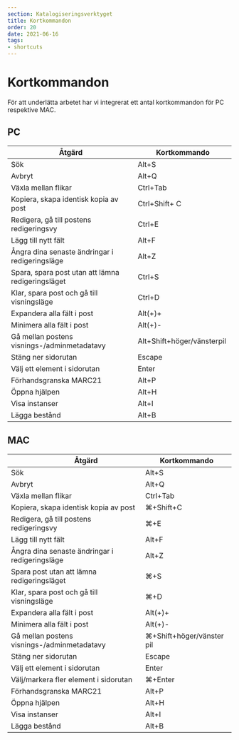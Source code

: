 ```yaml
---
section: Katalogiseringsverktyget
title: Kortkommandon
order: 20
date: 2021-06-16
tags:
- shortcuts
---
```


# Kortkommandon

För att underlätta arbetet har vi integrerat ett antal kortkommandon för PC respektive MAC.
 
## PC 
    
|               Åtgärd 				 		    	| 		 									Kortkommando 																	|
|						 ------------------------- 						     | 					------------------------- 																|
| Sök				|Alt+S  								    |
| Avbryt 				|Alt+Q  								    |
| Växla mellan flikar 				|Ctrl+Tab  								    |
| Kopiera, skapa identisk kopia av post 				|Ctrl+Shift+ C  								    |
| Redigera, gå till postens redigeringsvy 						|Ctrl+E  				  							    |
| Lägg till nytt fält							|  																  Alt+F 														  |
| Ångra dina senaste ändringar i redigeringsläge	| 			Alt+Z		  |  
| Spara, spara post utan att lämna redigeringsläget   | Ctrl+S |
| Klar, spara post och gå till visningsläge | Ctrl+D |
| Expandera alla fält i post 		|						Alt(+)+                 |
| Minimera alla fält i post | Alt(+)-   										  |
| Gå mellan postens visnings-/adminmetadatavy | Alt+Shift+höger/vänsterpil  |
| Stäng ner sidorutan | Escape |
| Välj ett element i sidorutan | Enter |
| Förhandsgranska MARC21 | Alt+P |
| Öppna hjälpen | Alt+H |
| Visa instanser | Alt+I |
| Lägga bestånd | Alt+B |

## MAC 
    
|               Åtgärd 		 				    	| 						 					Kortkommando 																	|
|						 ------------------------- 						    | 										------------------------- 																|
| Sök				| Alt+S  								    |
| Avbryt 				|Alt+Q  								    |
| Växla mellan flikar 				|Ctrl+Tab  								    |
| Kopiera, skapa identisk kopia av post  				| ⌘+Shift+C  								|
| Redigera, gå till postens redigeringsvy  | ⌘+E   |
| Lägg till nytt fält | Alt+F  |
| Ångra dina senaste ändringar i redigeringsläge | Alt+Z |
| Spara post utan att lämna redigeringsläget   | ⌘+S |
| Klar, spara post och gå till visningsläge | ⌘+D |
| Expandera alla fält i post 		|						Alt(+)+                 |
| Minimera alla fält i post | Alt(+)-   										  |
| Gå mellan postens visnings-/adminmetadatavy       | ⌘+Shift+höger/vänster pil |
| Stäng ner sidorutan | Escape |
| Välj ett element i sidorutan | Enter |
| Välj/markera fler element i sidorutan | ⌘+Enter |
| Förhandsgranska MARC21 | Alt+P |
| Öppna hjälpen | Alt+H |
| Visa instanser | Alt+I |
| Lägga bestånd | Alt+B |
